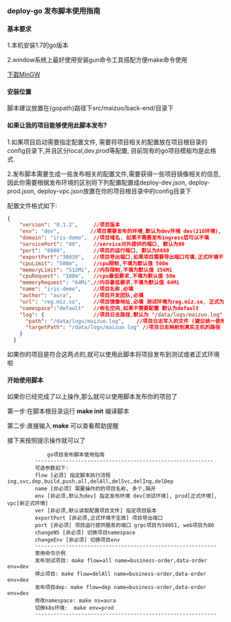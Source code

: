 ### deploy-go 发布脚本使用指南

#### 基本要求

1.本机安装1.7的go版本

2.window系统上最好使用安装gun命令工具搭配方便make命令使用

[下载MinGW](http://www.mingw.org/wiki/getting_started)



#### 安装位置

脚本建议放置在{gopath}路径下src/maizuo/back-end/目录下



#### 如果让我的项目能够使用此脚本发布?

1.如果项目启动需要指定配置文件, 需要将项目相关的配置放在项目根目录的config目录下,并且区分local,dev,prod等配置, 目前现有的go项目模板均是此格式.

2.发布脚本需要生成一些发布相关的配置文件,需要获得一些项目镜像相关的信息, 因此你需要根据发布环境的区别将下列配置配置成deploy-dev.json, deploy-prod.json, deploy-vpc.json放置在你的项目根目录中的config目录下

配置文件格式如下:

```json
{
    "version": "0.1.2",     //项目版本
	"env": "dev",          //项目需要发布的环境,默认为dev环境 dev(210环境), prod(正式旧集群), vpc(正式新集群)
    "domain": "iris-demo",  //项目域名, 如果不需要发布ingress层可以不填
    "servicePort": "80",    //service对外提供的端口, 默认为80
    "port": "8080",         //项目的运行端口, 默认为8080
    "exportPort":"30030",   //项目导出端口,如果项目需要导出端口可填,正式环境不需要导出(有冲突的端口会导致发布失败)
    "cpuLimit": "500m",     //cpu限制,不填为默认值 500m
    "memoryLimit": "512Mi", //内存限制,不填为默认值 256Mi
    "cpuRequest": "100m",   //cpu最低要求,不填为默认值 50m
    "memoryRequest": "64Mi",//内存最低要求,不填为默认值 64Mi
    "name": "iris-demo",    //项目名称,必填
    "author": "aura",       //项目开发团队,必填
    "url": "reg.miz.so",    //项目镜像地址,必填 测试环境为reg.miz.so, 正式为reg.maizuo.com
    "namespace":"default"   //命名空间,如果不需要配置 默认为default
    "log": {                //项目日志路径,默认为 "/data/logs/maizuo.log"
      "path": "/data/logs/maizuo.log",    //项目日志写入的文件 (建议统一使用maizuo.log文件记录)
      "targetPath": "/data/logs/maizuo.log" //项目日志映射到真实主机的路径
    }
  }
```

如果你的项目是符合这两点的,就可以使用此脚本将项目发布到测试或者正式环境啦



#### 开始使用脚本

如果你已经完成了以上操作,那么就可以使用脚本发布你的项目了

第一步:在脚本根目录运行 **make init** 编译脚本 

第二步:直接输入 **make** 可以查看帮助提醒 

接下来按照提示操作就可以了

```
             go项目发布脚本使用指南
         ----------------------------------------------------------
         可选参数如下:
         flow [必须] 指定脚本执行流程 ing,svc,dep,build,push,all,delAll,delSvc,delIng,delDep
         name [非必须] 需要操作的的项目名称, 多个,隔开
         env [非必须,默认为dev] 指定发布环境 dev[测试环境], prod[正式环境], vpc[新正式环境]
         ver [非必须,默认读取配置项目文件] 指定项目版本
         exportPort [非必须,正式环境不生效] 项目导出端口
         port [非必须] 项目运行提供服务的端口 grpc项目为50051, web项目为80
         changeNS [非必须] 切换项目namespace
         changeEnv [非必须] 切换项目env
         -----------------------------------------------------------
         常用命令示例
         发布测试项目: make flow=all name=business-order,data-order env=dev
         停止项目: make flow=delAll name=business-order,data-order env=dev
         发布项目dep: make flow=dep name=business-order,data-order env=dev
         修改namespace: make ns=aura
         切换k8s环境:  make env=prod
         -----------------------------------------------------------

```

